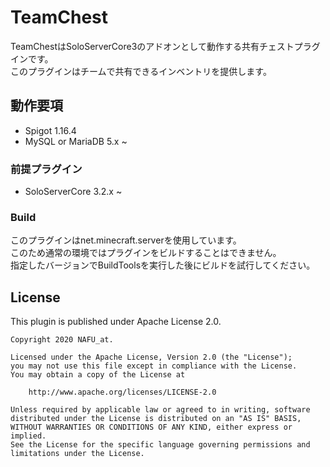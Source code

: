 # TeamChest
TeamChestはSoloServerCore3のアドオンとして動作する共有チェストプラグインです。  
このプラグインはチームで共有できるインベントリを提供します。

## 動作要項
- Spigot 1.16.4
- MySQL or MariaDB 5.x ~

### 前提プラグイン
- SoloServerCore 3.2.x ~

### Build
このプラグインはnet.minecraft.serverを使用しています。  
このため通常の環境ではプラグインをビルドすることはできません。  
指定したバージョンでBuildToolsを実行した後にビルドを試行してください。

## License
This plugin is published under Apache License 2.0.
```
Copyright 2020 NAFU_at.

Licensed under the Apache License, Version 2.0 (the "License");
you may not use this file except in compliance with the License.
You may obtain a copy of the License at

    http://www.apache.org/licenses/LICENSE-2.0

Unless required by applicable law or agreed to in writing, software
distributed under the License is distributed on an "AS IS" BASIS,
WITHOUT WARRANTIES OR CONDITIONS OF ANY KIND, either express or implied.
See the License for the specific language governing permissions and
limitations under the License.
```